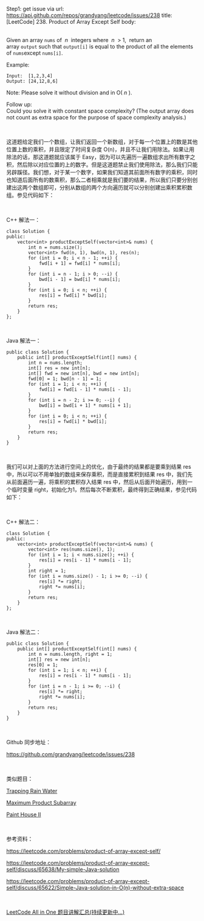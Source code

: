 Step1: get issue via url: https://api.github.com/repos/grandyang/leetcode/issues/238 
 title:[LeetCode] 238. Product of Array Except Self 
 body:  
  

Given an array `nums` of  _n_  integers where  _n_  > 1,  return an array `output` such that `output[i]` is equal to the product of all the elements of `nums`except `nums[i]`.

Example:
    
    
    Input:  [1,2,3,4]
    Output: [24,12,8,6]
    

Note: Please solve it without division and in O( _n_ ).

Follow up:  
Could you solve it with constant space complexity? (The output array does not count as extra space for the purpose of space complexity analysis.)

 

这道题给定我们一个数组，让我们返回一个新数组，对于每一个位置上的数是其他位置上数的乘积，并且限定了时间复杂度 O(n)，并且不让我们用除法。如果让用除法的话，那这道题就应该属于 Easy，因为可以先遍历一遍数组求出所有数字之积，然后除以对应位置的上的数字。但是这道题禁止我们使用除法，那么我们只能另辟蹊径。我们想，对于某一个数字，如果我们知道其前面所有数字的乘积，同时也知道后面所有的数乘积，那么二者相乘就是我们要的结果，所以我们只要分别创建出这两个数组即可，分别从数组的两个方向遍历就可以分别创建出乘积累积数组。参见代码如下：

 

C++ 解法一：
    
    
    class Solution {
    public:
        vector<int> productExceptSelf(vector<int>& nums) {
            int n = nums.size();
            vector<int> fwd(n, 1), bwd(n, 1), res(n);
            for (int i = 0; i < n - 1; ++i) {
                fwd[i + 1] = fwd[i] * nums[i];
            }
            for (int i = n - 1; i > 0; --i) {
                bwd[i - 1] = bwd[i] * nums[i];
            }
            for (int i = 0; i < n; ++i) {
                res[i] = fwd[i] * bwd[i];
            }
            return res;
        }
    };

 

Java 解法一：
    
    
    public class Solution {
        public int[] productExceptSelf(int[] nums) {
            int n = nums.length;
            int[] res = new int[n];
            int[] fwd = new int[n], bwd = new int[n];
            fwd[0] = 1; bwd[n - 1] = 1;
            for (int i = 1; i < n; ++i) {
                fwd[i] = fwd[i - 1] * nums[i - 1];
            }
            for (int i = n - 2; i >= 0; --i) {
                bwd[i] = bwd[i + 1] * nums[i + 1];
            }
            for (int i = 0; i < n; ++i) {
                res[i] = fwd[i] * bwd[i];
            }
            return res;
        }
    }

 

我们可以对上面的方法进行空间上的优化，由于最终的结果都是要乘到结果 res 中，所以可以不用单独的数组来保存乘积，而是直接累积到结果 res 中，我们先从前面遍历一遍，将乘积的累积存入结果 res 中，然后从后面开始遍历，用到一个临时变量 right，初始化为1，然后每次不断累积，最终得到正确结果，参见代码如下：

 

C++ 解法二：
    
    
    class Solution {
    public:
        vector<int> productExceptSelf(vector<int>& nums) {
            vector<int> res(nums.size(), 1);
            for (int i = 1; i < nums.size(); ++i) {
                res[i] = res[i - 1] * nums[i - 1];
            }
            int right = 1;
            for (int i = nums.size() - 1; i >= 0; --i) {
                res[i] *= right;
                right *= nums[i];
            }
            return res;
        }
    };

 

Java 解法二：
    
    
    public class Solution {
        public int[] productExceptSelf(int[] nums) {
            int n = nums.length, right = 1;
            int[] res = new int[n];
            res[0] = 1;
            for (int i = 1; i < n; ++i) {
                res[i] = res[i - 1] * nums[i - 1];
            }
            for (int i = n - 1; i >= 0; --i) {
                res[i] *= right;
                right *= nums[i];
            }
            return res;
        }
    }

 

Github 同步地址：

<https://github.com/grandyang/leetcode/issues/238>

 

类似题目：

[Trapping Rain Water](http://www.cnblogs.com/grandyang/p/4402392.html)

[Maximum Product Subarray](http://www.cnblogs.com/grandyang/p/4028713.html)

[Paint House II](http://www.cnblogs.com/grandyang/p/5322870.html) 

 

参考资料：

<https://leetcode.com/problems/product-of-array-except-self/>

<https://leetcode.com/problems/product-of-array-except-self/discuss/65638/My-simple-Java-solution>

<https://leetcode.com/problems/product-of-array-except-self/discuss/65622/Simple-Java-solution-in-O(n)-without-extra-space>

 

[LeetCode All in One 题目讲解汇总(持续更新中...)](http://www.cnblogs.com/grandyang/p/4606334.html)
